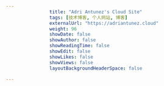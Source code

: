 ---
                title: "Adri Antunez's Cloud Site"
                tags: [技术博客, 个人网站, 博客]
                externalUrl: "https://adriantunez.cloud"
                weight: 96
                showDate: false
                showAuthor: false
                showReadingTime: false
                showEdit: false
                showLikes: false
                showViews: false
                layoutBackgroundHeaderSpace: false
                ---

